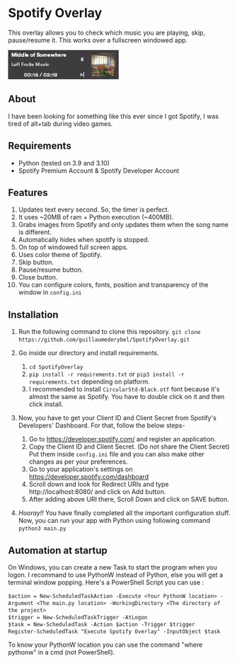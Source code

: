 # Spotify Overlay  
This overlay allows you to check which music you are playing, skip, pause/resume it. This works over a fullscreen windowed app.

![Screenshot](./images/overlay.png)
<br/>

## About

I have been looking for something like this ever since I got Spotify, I was tired of alt+tab during video games.

## Requirements
 - Python (tested on 3.9 and 3.10)
 - Spotify Premium Account & Spotify Developer Account

## Features
1. Updates text every second. So, the timer is perfect.
2. It uses ~20MB of ram + Python execution (~400MB).
3. Grabs images from Spotify and only updates them when the song name is different.
4. Automatically hides when spotify is stopped.
5. On top of windowed full screen apps.
6. Uses color theme of Spotify.
7. Skip button.
8. Pause/resume button.
9. Close button.
10. You can configure colors, fonts, position and transparency of the window in `config.ini`
   
## Installation  
1. Run the following command to clone this repository.
`git clone https://github.com/guillaumederybel/SpotifyOverlay.git`
2. Go inside our directory and install requirements.  
   1. `cd SpotifyOverlay`
   2. `pip install -r requirements.txt` or `pip3 install -r requirements.txt` depending on platform.
   3. I recommended to install `CircularStd-Black.otf` font because it's almost the same as Spotify. You have to double click on it and then click install.


3. Now, you have to get your Client ID and Client Secret from Spotify's Developers' Dashboard. For that, follow the below steps-
      1. Go to https://developer.spotify.com/ and register an application.   
      2. Copy the Client ID and Client Secret. (Do not share the Client Secret) Put them inside `config.ini` file and you can also make other changes as per your preferences.
      3. Go to your application's settings on https://developer.spotify.com/dashboard
      4. Scroll down and look for Redirect URIs  and type http://localhost:8080/  and click on Add button.
      5. After adding above URI there, Scroll Down and click on SAVE button.
4. *Hooray!!* You have finally completed all the important configuration stuff. Now, you can run your app with Python using following command `python3 main.py`

## Automation at startup

On Windows, you can create a new Task to start the program when you logon.
I recommand to use PythonW instead of Python, else you will get a terminal window popping. Here's a PowerShell Script you can use :
```
$action = New-ScheduledTaskAction -Execute <Your PythonW location> -Argument <The main.py location> -WorkingDirectory <The directory of the project>
$trigger = New-ScheduledTaskTrigger -AtLogon
$task = New-ScheduledTask -Action $action -Trigger $trigger
Register-ScheduledTask "Execute Spotify Overlay" -InputObject $task
```

To know your PythonW location you can use the command "where pythonw" in a cmd (not PowerShell).